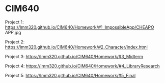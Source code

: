 # CIM640

Project 1:
https://lmm320.github.io/CIM640/Homework/#1_ImpossibleApp/CHEAPO APP.jpg
      

Project 2:
https://lmm320.github.io/CIM640/Homework/#2_Character/index.html

Project 3:
https://lmm320.github.io/CIM640/Homework/#3_Midterm

Project 4:
https://lmm320.github.io/CIM640/Homework/#4_LibraryResearch

Project 5:
https://lmm320.github.io/CIM640/Homework/#5_Final
